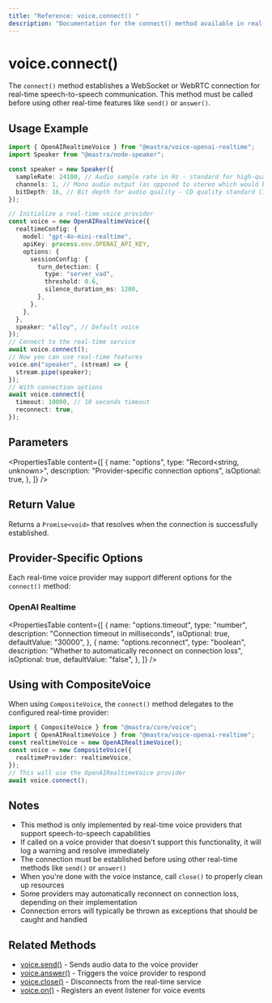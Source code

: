 ```yaml
---
title: "Reference: voice.connect() "
description: "Documentation for the connect() method available in real-time voice providers, which establishes a connection for speech-to-speech communication."
---
```


# voice.connect()

The `connect()` method establishes a WebSocket or WebRTC connection for real-time speech-to-speech communication. This method must be called before using other real-time features like `send()` or `answer()`.

## Usage Example

```typescript
import { OpenAIRealtimeVoice } from "@mastra/voice-openai-realtime";
import Speaker from "@mastra/node-speaker";

const speaker = new Speaker({
  sampleRate: 24100, // Audio sample rate in Hz - standard for high-quality audio on MacBook Pro
  channels: 1, // Mono audio output (as opposed to stereo which would be 2)
  bitDepth: 16, // Bit depth for audio quality - CD quality standard (16-bit resolution)
});

// Initialize a real-time voice provider
const voice = new OpenAIRealtimeVoice({
  realtimeConfig: {
    model: "gpt-4o-mini-realtime",
    apiKey: process.env.OPENAI_API_KEY,
    options: {
      sessionConfig: {
        turn_detection: {
          type: "server_vad",
          threshold: 0.6,
          silence_duration_ms: 1200,
        },
      },
    },
  },
  speaker: "alloy", // Default voice
});
// Connect to the real-time service
await voice.connect();
// Now you can use real-time features
voice.on("speaker", (stream) => {
  stream.pipe(speaker);
});
// With connection options
await voice.connect({
  timeout: 10000, // 10 seconds timeout
  reconnect: true,
});
```

## Parameters

<PropertiesTable
  content={[
    {
      name: "options",
      type: "Record<string, unknown>",
      description: "Provider-specific connection options",
      isOptional: true,
    },
  ]}
/>

## Return Value

Returns a `Promise<void>` that resolves when the connection is successfully established.

## Provider-Specific Options

Each real-time voice provider may support different options for the `connect()` method:

### OpenAI Realtime

<PropertiesTable
  content={[
    {
      name: "options.timeout",
      type: "number",
      description: "Connection timeout in milliseconds",
      isOptional: true,
      defaultValue: "30000",
    },
    {
      name: "options.reconnect",
      type: "boolean",
      description: "Whether to automatically reconnect on connection loss",
      isOptional: true,
      defaultValue: "false",
    },
  ]}
/>

## Using with CompositeVoice

When using `CompositeVoice`, the `connect()` method delegates to the configured real-time provider:

```typescript
import { CompositeVoice } from "@mastra/core/voice";
import { OpenAIRealtimeVoice } from "@mastra/voice-openai-realtime";
const realtimeVoice = new OpenAIRealtimeVoice();
const voice = new CompositeVoice({
  realtimeProvider: realtimeVoice,
});
// This will use the OpenAIRealtimeVoice provider
await voice.connect();
```

## Notes

- This method is only implemented by real-time voice providers that support speech-to-speech capabilities
- If called on a voice provider that doesn't support this functionality, it will log a warning and resolve immediately
- The connection must be established before using other real-time methods like `send()` or `answer()`
- When you're done with the voice instance, call `close()` to properly clean up resources
- Some providers may automatically reconnect on connection loss, depending on their implementation
- Connection errors will typically be thrown as exceptions that should be caught and handled

## Related Methods

- [voice.send()](./voice.send) - Sends audio data to the voice provider
- [voice.answer()](./voice.answer) - Triggers the voice provider to respond
- [voice.close()](./voice.close) - Disconnects from the real-time service
- [voice.on()](./voice.on) - Registers an event listener for voice events
